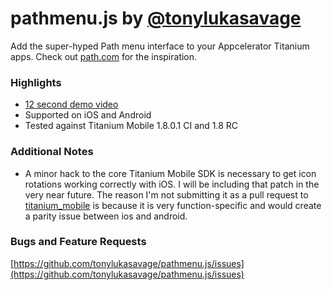 # pathmenu.js by [@tonylukasavage](http://twitter.com/#!/tonylukasavage)

Add the super-hyped Path menu interface to your Appcelerator Titanium apps. Check out [path.com](http://path.com) for the inspiration.

### Highlights

* [12 second demo video](http://www.youtube.com/watch?v=VJrXuNkvkZc)
* Supported on iOS and Android
* Tested against Titanium Mobile 1.8.0.1 CI and 1.8 RC

### Additional Notes

* A minor hack to the core Titanium Mobile SDK is necessary to get icon rotations working correctly with iOS. I will be including that patch in the very near future. The reason I'm not submitting it as a pull request to [titanium_mobile](https://github.com/appcelerator/titanium_mobile) is because it is very function-specific and would create a parity issue between ios and android. 

### Bugs and Feature Requests

[https://github.com/tonylukasavage/pathmenu.js/issues](https://github.com/tonylukasavage/pathmenu.js/issues)
